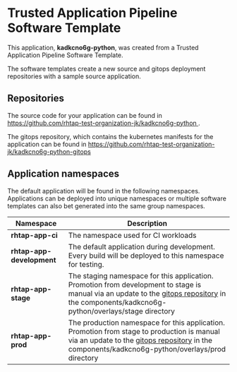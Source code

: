 # Trusted Application Pipeline Software Template

This application, **kadkcno6g-python**, was created from a Trusted Application Pipeline Software Template.

The software templates create a new source and gitops deployment repositories with a sample source application. 

## Repositories

The source code for your application can be found in [https://github.com/rhtap-test-organization-jk/kadkcno6g-python ](https://github.com/rhtap-test-organization-jk/kadkcno6g-python ).
 
The gitops repository, which contains the kubernetes manifests for the application can be found in 
[https://github.com/rhtap-test-organization-jk/kadkcno6g-python-gitops ](https://github.com/rhtap-test-organization-jk/kadkcno6g-python-gitops ) 

## Application namespaces 

The default application will be found in the following namespaces. Applications can be deployed into unique namespaces or multiple software templates can also bet generated into the same group namespaces.  

|  Namespace   |  Description   |  
| -------- | -------- |
| **rhtap-app-ci** | The namespace used for CI workloads |
| **rhtap-app-development** | The default application during development. Every build will be deployed to this namespace for testing. |
| **rhtap-app-stage** | The staging namespace for this application. Promotion from development to stage is manual via an update to the [gitops repository](https://github.com/rhtap-test-organization-jk/kadkcno6g-python-gitops ) in the components/kadkcno6g-python/overlays/stage directory |
| **rhtap-app-prod** | The production namespace for this application. Promotion from stage to production is manual via an update to the [gitops repository](https://github.com/rhtap-test-organization-jk/kadkcno6g-python-gitops ) in the components/kadkcno6g-python/overlays/prod directory |